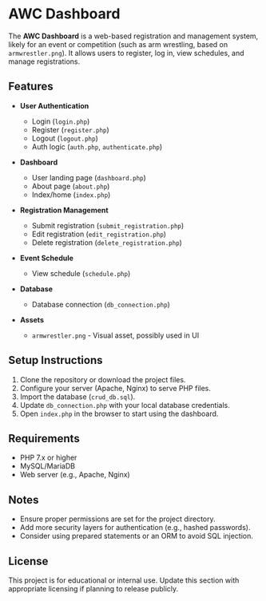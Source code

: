 # AWC Dashboard

The **AWC Dashboard** is a web-based registration and management system, likely for an event or competition (such as arm wrestling, based on `armwrestler.png`). It allows users to register, log in, view schedules, and manage registrations.

## Features

- **User Authentication**
  - Login (`login.php`)
  - Register (`register.php`)
  - Logout (`logout.php`)
  - Auth logic (`auth.php`, `authenticate.php`)

- **Dashboard**
  - User landing page (`dashboard.php`)
  - About page (`about.php`)
  - Index/home (`index.php`)

- **Registration Management**
  - Submit registration (`submit_registration.php`)
  - Edit registration (`edit_registration.php`)
  - Delete registration (`delete_registration.php`)

- **Event Schedule**
  - View schedule (`schedule.php`)

- **Database**
  - Database connection (`db_connection.php`)

- **Assets**
  - `armwrestler.png` - Visual asset, possibly used in UI

## Setup Instructions

1. Clone the repository or download the project files.
2. Configure your server (Apache, Nginx) to serve PHP files.
3. Import the database (`crud_db.sql`).
4. Update `db_connection.php` with your local database credentials.
5. Open `index.php` in the browser to start using the dashboard.

## Requirements

- PHP 7.x or higher
- MySQL/MariaDB
- Web server (e.g., Apache, Nginx)

## Notes

- Ensure proper permissions are set for the project directory.
- Add more security layers for authentication (e.g., hashed passwords).
- Consider using prepared statements or an ORM to avoid SQL injection.

## License

This project is for educational or internal use. Update this section with appropriate licensing if planning to release publicly.


